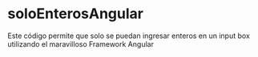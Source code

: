 # soloEnterosAngular
Este código permite que solo se puedan ingresar enteros en un input box utilizando el maravilloso Framework Angular
